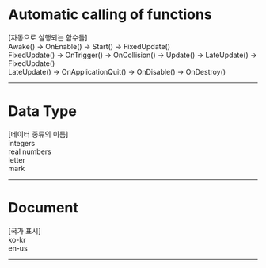 # Automatic calling of functions
[자동으로 실행되는 함수들]
<br>Awake() -> OnEnable() -> Start() -> FixedUpdate()
<br>FixedUpdate() -> OnTrigger() -> OnCollision() -> Update() -> LateUpdate() -> FixedUpdate()
<br>LateUpdate() -> OnApplicationQuit() -> OnDisable() -> OnDestroy()
<br><hr>
# Data Type
[데이터 종류의 이름]
<br>integers
<br>real numbers
<br>letter
<br>mark
<br><hr>
# Document
[국가 표시]
<br>ko-kr
<br>en-us
<br><hr>

